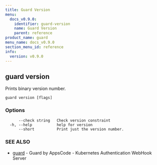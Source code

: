 ```yaml
---
title: Guard Version
menu:
  docs_v0.9.0:
    identifier: guard-version
    name: Guard Version
    parent: reference
product_name: guard
menu_name: docs_v0.9.0
section_menu_id: reference
info:
  version: v0.9.0
---
```


## guard version

Prints binary version number.

```
guard version [flags]
```

### Options

```
      --check string   Check version constraint
  -h, --help           help for version
      --short          Print just the version number.
```

### SEE ALSO

* [guard](/docs/v0.9.0/reference/guard)	 - Guard by AppsCode - Kubernetes Authentication WebHook Server

